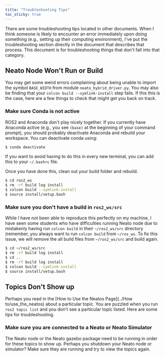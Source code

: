 ```yaml
---
title: "Troubleshooting Tips"
toc_sticky: true
---
```


There are some troubleshooting tips located in other documents.  When I think someone is likely to encounter an error immediately upon doing something (e.g., setting up their computing environment), I've put the troubleshooting section directly in the document that describes that process.  This document is for troubleshooting things that don't fall into that category.

## Neato Node Won't Run or Build

You may get some weird errors complaining about being unable to import the symbol ``BASE_WIDTH`` from module ``neato_hybrid_driver.py``.  You may also be finding that your ``colcon build --symlink-install`` step fails.  If this this is the case, here are a few things to check that might get you back on track.

### Make sure Conda is not active

ROS2 and Anaconda don't play nicely together.  If you currently have Anaconda active (e.g., you see ``(base)`` at the beginning of your command prompt), you should probably deactivate Anaconda and rebuild your workspace.  You can deactivate conda using:

```bash
$ conda deactivate
```

If you want to avoid having to do this in every new terminal, you can add this to your ``~/.bashrc`` file.

Once you have done this, clean out your build folder and rebuild.

```bash
$ cd ros2_ws
$ rm -rf build log install
$ colcon build --symlink-install
$ source install/setup.bash
```

### Make sure you don't have a build in ``ros2_ws/src``

While I have not been able to reproduce this perfectly on my machine, I have seen some students who have difficulties running Neato node due to mistakenly having run ``colcon build`` in their ``~/ros2_ws/src`` directory (remember, you always want to run ``colcon build`` from ``~/ros_ws``.  To fix this issue, we will remove the all build files from ``~/ros2_ws/src`` and build again.

```bash
$ cd ~/ros2_ws/src
$ rm -rf build log install
$ cd ..
$ rm -rf build log install
$ colcon build --symlink-install
$ source install/setup.bash
```

## Topics Don't Show up

Perhaps you read in the [How to Use the Neatos Page](../How to/use_the_neatos) about a particular topic.  You are puzzled when you run ``ros2 topic list`` and you don't see a particular topic listed.  Here are some tips for troubleshooting.

### Make sure you are connected to a Neato or Neato Simulator

The Neato node or the Neato gazebo package need to be running in order for these topics to show up.  Perhaps you shutdown your Neato node or simulator?  Make sure they are running and try to view the topics again.
